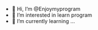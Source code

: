 - 👋 Hi, I’m @Enjoymyprogram
- 👀 I’m interested in learn program
- 🌱 I’m currently learning ...

<!---
Enjoymyprogram/Enjoymyprogram is a ✨ special ✨ repository because its `README.md` (this file) appears on your GitHub profile.
You can click the Preview link to take a look at your changes.
--->
